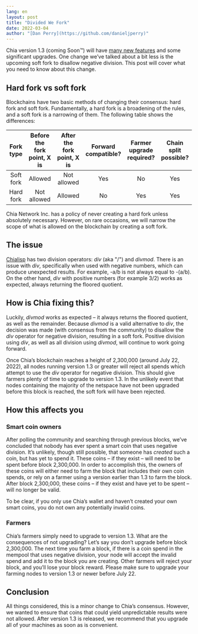 ```yaml
---
lang: en
layout: post
title: "Divided We Fork"
date: 2022-03-04
author: "[Dan Perry](https://github.com/danieljperry)"
---
```


Chia version 1.3 (coming Soon™) will have [many new features](https://www.chia.net/2022/02/10/1.3-beta-release.en.html "New features in 1.3") and some significant upgrades. One change we’ve talked about a bit less is the upcoming soft fork to disallow negative division. This post will cover what you need to know about this change.

## Hard fork vs soft fork

Blockchains have two basic methods of changing their consensus: hard fork and soft fork. Fundamentally, a hard fork is a broadening of the rules, and a soft fork is a narrowing of them. The following table shows the differences:


| Fork type | Before the fork point, X is | After the fork point, X is | Forward compatible? | Farmer upgrade required? | Chain split possible? |
|:----------:|:----------------------------:|:---------------------------:|:-------------------:|:------------------------:|:---------------------:|
| Soft fork  | Allowed                      | Not allowed                 | Yes                 | No                       | Yes                   |
| Hard fork  | Not allowed                  | Allowed                     | No                  | Yes                      | Yes                   |


Chia Network Inc. has a policy of never creating a hard fork unless absolutely necessary. However, on rare occasions, we will narrow the scope of what is allowed on the blockchain by creating a soft fork.

## The issue

[Chialisp](https://chialisp.com/docs/ref/clvm/ "Chialisp/CLVM reference") has two division operators: _div_ (aka "/") and _divmod_. There is an issue with _div_, specifically when used with negative numbers, which can produce unexpected results. For example, -a/b is not always equal to -(a/b). On the other hand, _div_ with positive numbers (for example 3/2) works as expected, always returning the floored quotient.

## How is Chia fixing this?

Luckily, _divmod_ works as expected – it always returns the floored quotient, as well as the remainder. Because _divmod_ is a valid alternative to _div_, the decision was made (with consensus from the community) to disallow the _div_ operator for negative division, resulting in a soft fork. Positive division using _div_, as well as all division using _divmod_, will continue to work going forward.

Once Chia’s blockchain reaches a height of 2,300,000 (around July 22, 2022), all nodes running version 1.3 or greater will reject all spends which attempt to use the _div_ operator for negative division. This should give farmers plenty of time to upgrade to version 1.3. In the unlikely event that nodes containing the majority of the netspace have not been upgraded before this block is reached, the soft fork will have been rejected.

## How this affects you

### Smart coin owners
After polling the community and searching through previous blocks, we’ve concluded that nobody has ever spent a smart coin that uses negative division. It’s unlikely, though still possible, that someone has _created_ such a coin, but has yet to spend it. These coins – if they exist – will need to be spent before block 2,300,000. In order to accomplish this, the owners of these coins will either need to farm the block that includes their own coin spends, or rely on a farmer using a version earlier than 1.3 to farm the block. After block 2,300,000, these coins – if they exist and have yet to be spent – will no longer be valid.

To be clear, if you only use Chia’s wallet and haven’t created your own smart coins, you do not own any potentially invalid coins.

### Farmers
Chia’s farmers simply need to upgrade to version 1.3. What are the consequences of not upgrading? Let’s say you don’t upgrade before block 2,300,000. The next time you farm a block, if there is a coin spend in the mempool that uses negative division, your node will accept the invalid spend and add it to the block you are creating. Other farmers will reject your block, and you’ll lose your block reward. Please make sure to upgrade your farming nodes to version 1.3 or newer before July 22.

## Conclusion

All things considered, this is a minor change to Chia’s consensus. However, we wanted to ensure that coins that could yield unpredictable results were not allowed. After version 1.3 is released, we recommend that you upgrade all of your machines as soon as is convenient.
